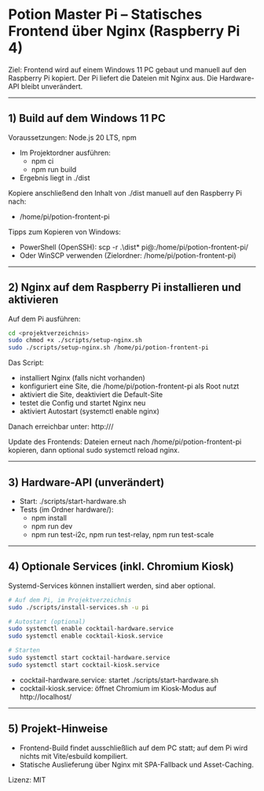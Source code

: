 # Potion Master Pi – Statisches Frontend über Nginx (Raspberry Pi 4)

Ziel: Frontend wird auf einem Windows 11 PC gebaut und manuell auf den Raspberry Pi kopiert. Der Pi liefert die Dateien mit Nginx aus. Die Hardware-API bleibt unverändert.

---

## 1) Build auf dem Windows 11 PC

Voraussetzungen: Node.js 20 LTS, npm

- Im Projektordner ausführen:
  - npm ci
  - npm run build
- Ergebnis liegt in ./dist

Kopiere anschließend den Inhalt von ./dist manuell auf den Raspberry Pi nach:
- /home/pi/potion-frontent-pi

Tipps zum Kopieren von Windows:
- PowerShell (OpenSSH): scp -r .\dist\* pi@<pi-ip>:/home/pi/potion-frontent-pi/
- Oder WinSCP verwenden (Zielordner: /home/pi/potion-frontent-pi)

---

## 2) Nginx auf dem Raspberry Pi installieren und aktivieren

Auf dem Pi ausführen:

```bash
cd <projektverzeichnis>
sudo chmod +x ./scripts/setup-nginx.sh
sudo ./scripts/setup-nginx.sh /home/pi/potion-frontent-pi
```

Das Script:
- installiert Nginx (falls nicht vorhanden)
- konfiguriert eine Site, die /home/pi/potion-frontent-pi als Root nutzt
- aktiviert die Site, deaktiviert die Default-Site
- testet die Config und startet Nginx neu
- aktiviert Autostart (systemctl enable nginx)

Danach erreichbar unter: http://<pi-ip>/

Update des Frontends: Dateien erneut nach /home/pi/potion-frontent-pi kopieren, dann optional sudo systemctl reload nginx.

---

## 3) Hardware-API (unverändert)

- Start: ./scripts/start-hardware.sh
- Tests (im Ordner hardware/):
  - npm install
  - npm run dev
  - npm run test-i2c, npm run test-relay, npm run test-scale

---

## 4) Optionale Services (inkl. Chromium Kiosk)

Systemd-Services können installiert werden, sind aber optional.

```bash
# Auf dem Pi, im Projektverzeichnis
sudo ./scripts/install-services.sh -u pi

# Autostart (optional)
sudo systemctl enable cocktail-hardware.service
sudo systemctl enable cocktail-kiosk.service

# Starten
sudo systemctl start cocktail-hardware.service
sudo systemctl start cocktail-kiosk.service
```

- cocktail-hardware.service: startet ./scripts/start-hardware.sh
- cocktail-kiosk.service: öffnet Chromium im Kiosk-Modus auf http://localhost/

---

## 5) Projekt-Hinweise

- Frontend-Build findet ausschließlich auf dem PC statt; auf dem Pi wird nichts mit Vite/esbuild kompiliert.
- Statische Auslieferung über Nginx mit SPA-Fallback und Asset-Caching.

Lizenz: MIT
